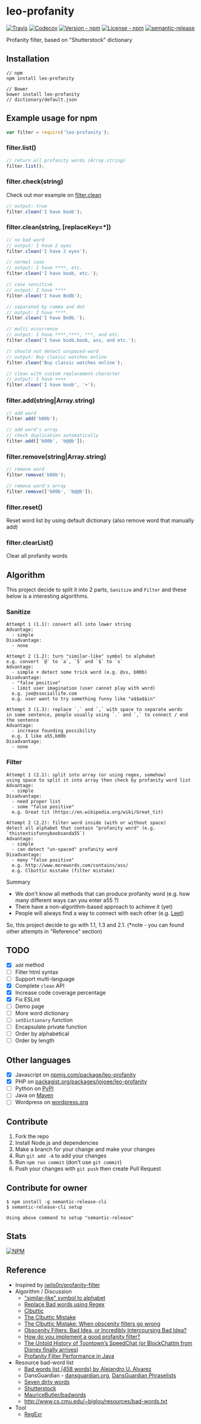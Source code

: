 # leo-profanity

[![Travis](https://img.shields.io/travis/jojoee/leo-profanity.svg)](https://travis-ci.org/jojoee/leo-profanity)
[![Codecov](https://img.shields.io/codecov/c/github/jojoee/leo-profanity.svg)](https://codecov.io/github/jojoee/leo-profanity)
[![Version - npm](https://img.shields.io/npm/v/leo-profanity.svg)](https://www.npmjs.com/package/leo-profanity)
[![License - npm](https://img.shields.io/npm/l/leo-profanity.svg)](http://opensource.org/licenses/MIT)
[![semantic-release](https://img.shields.io/badge/%20%20%F0%9F%93%A6%F0%9F%9A%80-semantic--release-e10079.svg?style=flat-square)](https://github.com/semantic-release/semantic-release)

Profanity filter, based on "Shutterstock" dictionary

## Installation

```
// npm
npm install leo-profanity

// Bower
bower install leo-profanity
// dictionary/default.json
```

## Example usage for npm

```javascript
var filter = require('leo-profanity');
```

### filter.list()

```javascript
// return all profanity words (Array.string)
filter.list();
```

### filter.check(string)

Check out mor example on [filter.clean](https://github.com/jojoee/leo-profanity#filtercleanstring-replacekey)

```javascript
// output: true
filter.clean('I have boob');
```

### filter.clean(string, [replaceKey=*])

```javascript
// no bad word
// output: I have 2 eyes
filter.clean('I have 2 eyes');

// normal case
// output: I have ****, etc.
filter.clean('I have boob, etc.');

// case sensitive
// output: I have ****
filter.clean('I have BoOb');

// separated by comma and dot
// output: I have ****.
filter.clean('I have BoOb.');

// multi occurrence
// output: I have ****,****, ***, and etc.
filter.clean('I have boob,boob, ass, and etc.');

// should not detect unspaced-word
// output: Buy classic watches online
filter.clean('Buy classic watches online');

// clean with custom replacement-character
// output: I have ++++
filter.clean('I have boob', '+');
```

### filter.add(string|Array.string)

```javascript
// add word
filter.add('b00b');

// add word's array
// check duplication automatically
filter.add(['b00b', 'b@@b']);
```

### filter.remove(string|Array.string)

```javascript
// remove word
filter.remove('b00b');

// remove word's array
filter.remove(['b00b', 'b@@b']);
```

### filter.reset()

Reset word list by using default dictionary (also remove word that manually add)

### filter.clearList()

Clear all profanity words

## Algorithm

This project decide to split it into 2 parts,  `Sanitize` and `Filter`
and these below is a interesting algorithms.

### Sanitize
```
Attempt 1 (1.1): convert all into lower string
Advantage:
  - simple
Disadvantage:
  - none

Attempt 2 (1.2): turn "similar-like" symbol to alphabet
e.g. convert `@` to `a`, `5` and `$` to `s`
Advantage:
  - simple + detect some trick word (e.g. @ss, b00b)
Disadvantage:
  - "false positive"
  - limit user imagination (user cannot play with word)
  e.g. joe@ssociallife.com
  e.g. user want to try something funny like "a$$a$$in"

Attempt 3 (1.3): replace `.` and `,` with space to separate words
in some sentence, people usually using `.` and `,` to connect / end the sentence
Advantage:
  - increase founding possibility
  e.g. I like a55,b00b
Disadvantage:
  - none
```

### Filter
```
Attempt 1 (2.1): split into array (or using regex, somehow)
using space to split it into array then check by profanity word list
Advantage:
  - simple
Disadvantage:
  - need proper list
  - some "false positive"
  e.g. Great tit (https://en.wikipedia.org/wiki/Great_tit)

Attempt 2 (2.2): filter word inside (with or without space)
detect all alphabet that contain "profanity word" (e.g. `thistextisfunnyboobsanda55`)
Advantage:
  - simple
  - can detect "un-spaced" profanity word
Disadvantage:
  - many "false positive"
  e.g. http://www.morewords.com/contains/ass/
  e.g. Clbuttic mistake (filter mistake)
```

Summary
- We don't know all methods that can produce profanity word
  (e.g. how many different ways can you enter a55 ?)
- There have a non-algorithm-based approach to achieve it (yet)
- People will always find a way to connect with each other
  (e.g. [Leet](https://en.wikipedia.org/wiki/Leet))

So, this project decide to go with 1.1, 1.3 and 2.1.
(*note - you can found other attempts in "Reference" section)

## TODO
- [x] `add` method
- [ ] Filter html syntax
- [ ] Support multi-language
- [x] Complete `clean` API
- [x] Increase code coverage percentage
- [x] Fix ESLint
- [ ] Demo page
- [ ] More word dictionary
- [ ] `setDictionary` function
- [ ] Encapsulate private function
- [ ] Order by alphabetical
- [ ] Order by length

## Other languages
- [x] Javascript on [npmjs.com/package/leo-profanity](https://www.npmjs.com/package/leo-profanity)
- [x] PHP on [packagist.org/packages/jojoee/leo-profanity](https://packagist.org/packages/jojoee/leo-profanity)
- [ ] Python on [PyPI](https://pypi.python.org/pypi)
- [ ] Java on [Maven](https://maven.apache.org/)
- [ ] Wordpress on [wordpress.org](https://wordpress.org/)

## Contribute
1. Fork the repo
2. Install Node.js and dependencies
3. Make a branch for your change and make your changes
4. Run `git add -A` to add your changes
5. Run `npm run commit` (don't use `git commit`)
6. Push your changes with `git push` then create Pull Request

## Contribute for owner

```
$ npm install -g semantic-release-cli
$ semantic-release-cli setup

Using above command to setup "semantic-release"
```

## Stats
[![NPM](https://nodei.co/npm/leo-profanity.png?downloads=true&stars=true)](https://nodei.co/npm/leo-profanity/)

## Reference
- Inspired by [jwils0n/profanity-filter](https://github.com/jwils0n/profanity-filter)
- Algorithm / Discussion
  - ["similar-like" symbol to alphabet](http://stackoverflow.com/questions/24515/bad-words-filter#answer-24615)
  - [Replace Bad words using Regex](http://stackoverflow.com/questions/3342011/replace-bad-words-using-regex)
  - [Clbuttic](http://www.computerhope.com/jargon/c/clbuttic.htm)
  - [The Clbuttic Mistake](http://thedailywtf.com/articles/The-Clbuttic-Mistake-)
  - [The Clbuttic Mistake: When obscenity filters go wrong](http://www.telegraph.co.uk/news/newstopics/howaboutthat/2667634/The-Clbuttic-Mistake-When-obscenity-filters-go-wrong.html)
  - [Obscenity Filters: Bad Idea, or Incredibly Intercoursing Bad Idea?](https://blog.codinghorror.com/obscenity-filters-bad-idea-or-incredibly-intercoursing-bad-idea/)
  - [How do you implement a good profanity filter?](http://stackoverflow.com/questions/273516/how-do-you-implement-a-good-profanity-filter)
  - [The Untold History of Toontown’s SpeedChat (or BlockChattm from Disney finally arrives)](http://habitatchronicles.com/2007/03/the-untold-history-of-toontowns-speedchat-or-blockchattm-from-disney-finally-arrives/)
  - [Profanity Filter Performance in Java](http://softwareengineering.stackexchange.com/questions/91177/profanity-filter-performance-in-java)
- Resource bad-word list
  - [Bad words list (458 words) by Alejandro U. Alvarez](https://urbanoalvarez.es/blog/2008/04/04/bad-words-list/)
  - DansGuardian - [dansguardian.org](http://dansguardian.org/), [DansGuardian Phraselists](http://contentfilter.futuragts.com/phraselists/)
  - [Seven dirty words](https://en.wikipedia.org/wiki/Seven_dirty_words)
  - [Shutterstock](https://github.com/LDNOOBW/List-of-Dirty-Naughty-Obscene-and-Otherwise-Bad-Words)
  - [MauriceButler/badwords](https://github.com/MauriceButler/badwords)
  - http://www.cs.cmu.edu/~biglou/resources/bad-words.txt
- Tool
  - [RegExr](http://regexr.com/)

